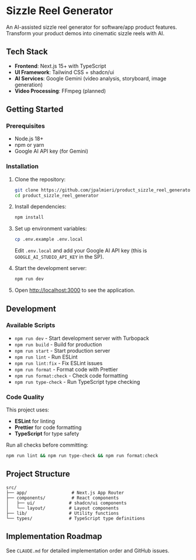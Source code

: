# Sizzle Reel Generator

An AI-assisted sizzle reel generator for software/app product features. Transform your product demos into cinematic sizzle reels with AI.

## Tech Stack

- **Frontend**: Next.js 15+ with TypeScript
- **UI Framework**: Tailwind CSS + shadcn/ui
- **AI Services**: Google Gemini (video analysis, storyboard, image generation)
- **Video Processing**: FFmpeg (planned)

## Getting Started

### Prerequisites

- Node.js 18+
- npm or yarn
- Google AI API key (for Gemini)

### Installation

1. Clone the repository:

   ```bash
   git clone https://github.com/jpalmieri/product_sizzle_reel_generator.git
   cd product_sizzle_reel_generator
   ```

2. Install dependencies:

   ```bash
   npm install
   ```

3. Set up environment variables:

   ```bash
   cp .env.example .env.local
   ```

   Edit `.env.local` and add your Google AI API key (this is `GOOGLE_AI_STUDIO_API_KEY` in the SP).

4. Start the development server:

   ```bash
   npm run dev
   ```

5. Open [http://localhost:3000](http://localhost:3000) to see the application.

## Development

### Available Scripts

- `npm run dev` - Start development server with Turbopack
- `npm run build` - Build for production
- `npm run start` - Start production server
- `npm run lint` - Run ESLint
- `npm run lint:fix` - Fix ESLint issues
- `npm run format` - Format code with Prettier
- `npm run format:check` - Check code formatting
- `npm run type-check` - Run TypeScript type checking

### Code Quality

This project uses:

- **ESLint** for linting
- **Prettier** for code formatting
- **TypeScript** for type safety

Run all checks before committing:

```bash
npm run lint && npm run type-check && npm run format:check
```

## Project Structure

```
src/
├── app/                 # Next.js App Router
├── components/          # React components
│   ├── ui/             # shadcn/ui components
│   └── layout/         # Layout components
├── lib/                # Utility functions
└── types/              # TypeScript type definitions
```

## Implementation Roadmap

See `CLAUDE.md` for detailed implementation order and GitHub issues.
